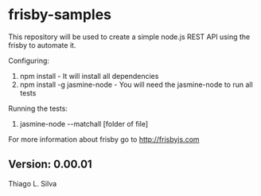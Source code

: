 # frisby-samples
This repository will be used to create a simple node.js REST API using the frisby to automate it. 

Configuring:

1. npm install - It will install all dependencies
2. npm install -g jasmine-node - You will need the jasmine-node to run all tests

Running the tests:

1. jasmine-node --matchall [folder of file]

For more information about frisby go to http://frisbyjs.com

Version: 0.00.01
--
Thiago L. Silva
